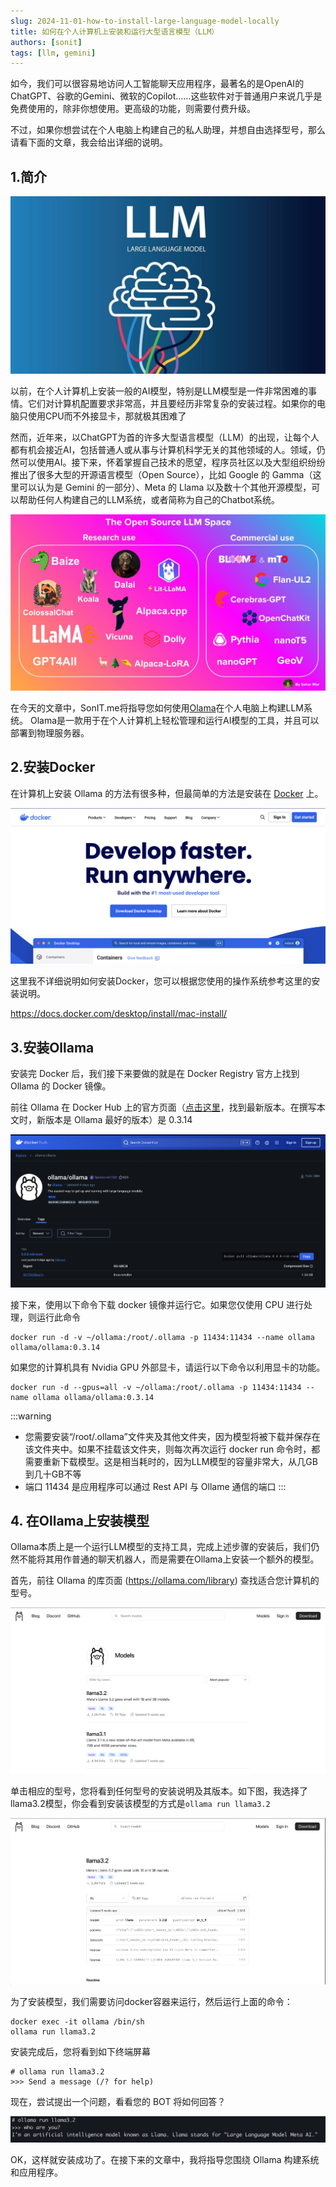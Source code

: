 ```yaml
---
slug: 2024-11-01-how-to-install-large-language-model-locally
title: 如何在个人计算机上安装和运行大型语言模型（LLM）
authors: [sonit]
tags: [llm, gemini]
---
```


如今，我们可以很容易地访问人工智能聊天应用程序，最著名的是OpenAI的ChatGPT、谷歌的Gemini、微软的Copilot……这些软件对于普通用户来说几乎是免费使用的，除非你想使用。更高级的功能，则需要付费升级。

不过，如果你想尝试在个人电脑上构建自己的私人助理，并想自由选择型号，那么请看下面的文章，我会给出详细的说明。

<!-- truncate -->

## 1.简介

![如何在个人电脑上安装LLM](./img/llm_ollama_thumbnail_1.jpg)

以前，在个人计算机上安装一般的AI模型，特别是LLM模型是一件非常困难的事情。它们对计算机配置要求非常高，并且要经历非常复杂的安装过程。如果你的电脑只使用CPU而不外接显卡，那就极其困难了

然而，近年来，以ChatGPT为首的许多大型语言模型（LLM）的出现，让每个人都有机会接近AI，包括普通人或从事与计算机科学无关的其他领域的人。领域，仍然可以使用AI。接下来，怀着掌握自己技术的愿望，程序员社区以及大型组织纷纷推出了很多大型的开源语言模型（Open Source），比如 Google 的 Gamma（这里可以认为是 Gemini 的一部分）、Meta 的 Llama 以及数十个其他开源模型，可以帮助任何人构建自己的LLM系统，或者简称为自己的Chatbot系统。

![如何在个人电脑上安装LLM](./img/llm_ollama_thumbnail_2.jpeg)

在今天的文章中，SonIT.me将指导您如何使用[Olama](https://ollama.com/)在个人电脑上构建LLM系统。 Olama是一款用于在个人计算机上轻松管理和运行AI模型的工具，并且可以部署到物理服务器。

## 2.安装Docker

在计算机上安装 Ollama 的方法有很多种，但最简单的方法是安装在 [Docker](https://www.docker.com/) 上。

![如何安装 Docker](./img/llm_ollama_thumbnail_3.png)

这里我不详细说明如何安装Docker，您可以根据您使用的操作系统参考这里的安装说明。

https://docs.docker.com/desktop/install/mac-install/

## 3.安装Ollama

安装完 Docker 后，我们接下来要做的就是在 Docker Registry 官方上找到 Ollama 的 Docker 镜像。

前往 Ollama 在 Docker Hub 上的官方页面（[点击这里](https://hub.docker.com/r/ollama/ollama/tags)，找到最新版本。在撰写本文时，新版本是 Ollama 最好的版本）是 0.3.14

![如何在 Docker 上安装 Ollama](./img/llm_ollama_thumbnail_4.png)

接下来，使用以下命令下载 docker 镜像并运行它。如果您仅使用 CPU 进行处理，则运行此命令

```shell
docker run -d -v ~/ollama:/root/.ollama -p 11434:11434 --name ollama ollama/ollama:0.3.14
```

如果您的计算机具有 Nvidia GPU 外部显卡，请运行以下命令以利用显卡的功能。

```shell
docker run -d --gpus=all -v ~/ollama:/root/.ollama -p 11434:11434 --name ollama ollama/ollama:0.3.14
```

:::warning
- 您需要安装“/root/.ollama”文件夹及其他文件夹，因为模型将被下载并保存在该文件夹中。如果不挂载该文件夹，则每次再次运行 docker run 命令时，都需要重新下载模型。这是相当耗时的，因为LLM模型的容量非常大，从几GB到几十GB不等
- 端口 11434 是应用程序可以通过 Rest API 与 Ollame 通信的端口
:::

## 4. 在Ollama上安装模型

Ollama本质上是一个运行LLM模型的支持工具，完成上述步骤的安装后，我们仍然不能将其用作普通的聊天机器人，而是需要在Ollama上安装一个额外的模型。

首先，前往 Ollama 的库页面 (https://ollama.com/library) 查找适合您计算机的型号。

![如何在 Docker 上安装 Ollama](./img/llm_ollama_thumbnail_5.png)

单击相应的型号，您将看到任何型号的安装说明及其版本。如下图，我选择了llama3.2模型，你会看到安装该模型的方式是`ollama run llama3.2`

![如何在 Docker 上安装 Ollama](./img/llm_ollama_thumbnail_6.png)

为了安装模型，我们需要访问docker容器来运行，然后运行上面的命令：
```shell
docker exec -it ollama /bin/sh
ollama run llama3.2
```

安装完成后，您将看到如下终端屏幕

```shell
# ollama run llama3.2
>>> Send a message (/? for help)
```

现在，尝试提出一个问题，看看您的 BOT 将如何回答？

![如何在 Docker 上安装 Ollama](./img/llm_ollama_thumbnail_7.png)

OK，这样就安装成功了。在接下来的文章中，我将指导您围绕 Ollama 构建系统和应用程序。